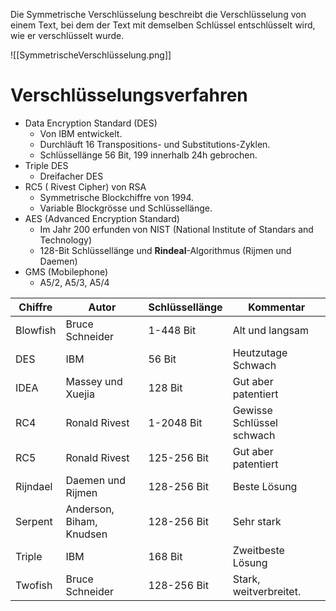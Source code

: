 Die Symmetrische Verschlüsselung beschreibt die Verschlüsselung von einem Text, bei dem der Text mit demselben Schlüssel entschlüsselt wird, wie er verschlüsselt wurde.

![[SymmetrischeVerschlüsselung.png]]

# Verschlüsselungsverfahren
- Data Encryption Standard (DES)
	- Von IBM entwickelt.
	- Durchläuft 16 Transpositions- und Substitutions-Zyklen.
	- Schlüssellänge 56 Bit, 199 innerhalb 24h gebrochen.
- Triple DES
	- Dreifacher DES
- RC5 ( Rivest Cipher) von RSA
	- Symmetrische Blockchiffre von 1994.
	- Variable Blockgrösse und Schlüssellänge.
- AES (Advanced Encryption Standard)
	- Im Jahr 200 erfunden von NIST (National Institute of Standars and Technology)
	- 128-Bit Schlüssellänge und **Rindeal**-Algorithmus (Rijmen und Daemen)
- GMS (Mobilephone)
	- A5/2, A5/3, A5/4


| Chiffre  | Autor                    | Schlüssellänge | Kommentar                 |
| -------- | ------------------------ | -------------- | ------------------------- |
| Blowfish | Bruce Schneider          | 1-448 Bit      | Alt und langsam           |
| DES      | IBM                      | 56 Bit         | Heutzutage Schwach        |
| IDEA     | Massey und Xuejia        | 128 Bit        | Gut aber patentiert       |
| RC4      | Ronald Rivest            | 1-2048 Bit     | Gewisse Schlüssel schwach |
| RC5      | Ronald Rivest            | 125-256 Bit    | Gut aber patentiert       |
| Rijndael | Daemen und Rijmen        | 128-256 Bit    | Beste Lösung              |
| Serpent  | Anderson, Biham, Knudsen | 128-256 Bit    | Sehr stark                |
| Triple   | IBM                      | 168 Bit        | Zweitbeste Lösung         |
| Twofish  | Bruce Schneider          | 128-256 Bit    | Stark, weitverbreitet.    |


